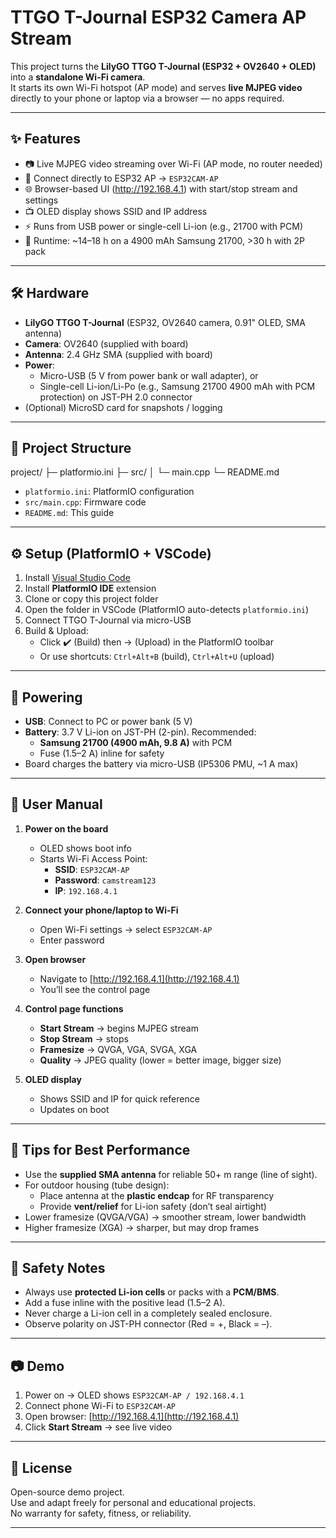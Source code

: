 # TTGO T-Journal ESP32 Camera AP Stream

This project turns the **LilyGO TTGO T-Journal (ESP32 + OV2640 + OLED)** into a **standalone Wi-Fi camera**.  
It starts its own Wi-Fi hotspot (AP mode) and serves **live MJPEG video** directly to your phone or laptop via a browser — no apps required.

---

## ✨ Features

- 📷 Live MJPEG video streaming over Wi-Fi (AP mode, no router needed)  
- 📶 Connect directly to ESP32 AP → `ESP32CAM-AP`  
- 🌐 Browser-based UI (http://192.168.4.1) with start/stop stream and settings  
- 📺 OLED display shows SSID and IP address  
- ⚡ Runs from USB power or single-cell Li-ion (e.g., 21700 with PCM)  
- 🔋 Runtime: ~14–18 h on a 4900 mAh Samsung 21700, >30 h with 2P pack  

---

## 🛠️ Hardware

- **LilyGO TTGO T-Journal** (ESP32, OV2640 camera, 0.91" OLED, SMA antenna)
- **Camera**: OV2640 (supplied with board)
- **Antenna**: 2.4 GHz SMA (supplied with board)
- **Power**:
  - Micro-USB (5 V from power bank or wall adapter), or
  - Single-cell Li-ion/Li-Po (e.g., Samsung 21700 4900 mAh with PCM protection) on JST-PH 2.0 connector
- (Optional) MicroSD card for snapshots / logging

---

## 📂 Project Structure

project/
├─ platformio.ini
├─ src/
│ └─ main.cpp
└─ README.md

- `platformio.ini`: PlatformIO configuration  
- `src/main.cpp`: Firmware code  
- `README.md`: This guide  

---

## ⚙️ Setup (PlatformIO + VSCode)

1. Install [Visual Studio Code](https://code.visualstudio.com)  
2. Install **PlatformIO IDE** extension  
3. Clone or copy this project folder  
4. Open the folder in VSCode (PlatformIO auto-detects `platformio.ini`)  
5. Connect TTGO T-Journal via micro-USB  
6. Build & Upload:
   - Click ✔️ (Build) then → (Upload) in the PlatformIO toolbar  
   - Or use shortcuts: `Ctrl+Alt+B` (build), `Ctrl+Alt+U` (upload)  

---

## 🔌 Powering

- **USB**: Connect to PC or power bank (5 V)  
- **Battery**: 3.7 V Li-ion on JST-PH (2-pin). Recommended:  
  - **Samsung 21700 (4900 mAh, 9.8 A)** with PCM  
  - Fuse (1.5–2 A) inline for safety  
- Board charges the battery via micro-USB (IP5306 PMU, ~1 A max)

---

## 📖 User Manual

1. **Power on the board**  
   - OLED shows boot info  
   - Starts Wi-Fi Access Point:  
     - **SSID**: `ESP32CAM-AP`  
     - **Password**: `camstream123`  
     - **IP**: `192.168.4.1`  

2. **Connect your phone/laptop to Wi-Fi**  
   - Open Wi-Fi settings → select `ESP32CAM-AP`  
   - Enter password  

3. **Open browser**  
   - Navigate to [http://192.168.4.1](http://192.168.4.1)  
   - You’ll see the control page  

4. **Control page functions**  
   - **Start Stream** → begins MJPEG stream  
   - **Stop Stream** → stops  
   - **Framesize** → QVGA, VGA, SVGA, XGA  
   - **Quality** → JPEG quality (lower = better image, bigger size)  

5. **OLED display**  
   - Shows SSID and IP for quick reference  
   - Updates on boot  

---

## 📡 Tips for Best Performance

- Use the **supplied SMA antenna** for reliable 50+ m range (line of sight).  
- For outdoor housing (tube design):
  - Place antenna at the **plastic endcap** for RF transparency  
  - Provide **vent/relief** for Li-ion safety (don’t seal airtight)  
- Lower framesize (QVGA/VGA) → smoother stream, lower bandwidth  
- Higher framesize (XGA) → sharper, but may drop frames  

---

## 🛑 Safety Notes

- Always use **protected Li-ion cells** or packs with a **PCM/BMS**.  
- Add a fuse inline with the positive lead (1.5–2 A).  
- Never charge a Li-ion cell in a completely sealed enclosure.  
- Observe polarity on JST-PH connector (Red = +, Black = –).  

---

## 📷 Demo

1. Power on → OLED shows `ESP32CAM-AP / 192.168.4.1`  
2. Connect phone Wi-Fi to `ESP32CAM-AP`  
3. Open browser: [http://192.168.4.1](http://192.168.4.1)  
4. Click **Start Stream** → see live video  

---

## 📌 License

Open-source demo project.  
Use and adapt freely for personal and educational projects.  
No warranty for safety, fitness, or reliability.

---
